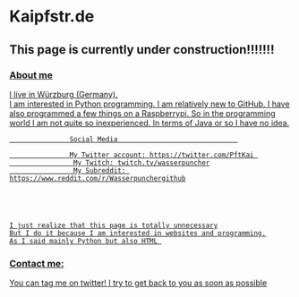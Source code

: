 
# Kaipfstr.de
## This page is currently under construction!!!!!!!


<a href="https://wwww.Kaipfstr.de">
                      
### About me
I live in Würzburg (Germany). <br>
I am interested in Python programming. 
I am relatively new to GitHub.
I have also programmed a few things on a Raspberrypi. 
So in the programming world I am not quite so inexperienced. 
In terms of Java or so I have no idea. 




                   Social Media                              

                   My Twitter account: https://twitter.com/PftKai 
                    My Twitch: twitch.tv/wasserpuncher
                    My Subreddit: https://www.reddit.com/r/Wasserpunchergithub





    I just realize that this page is totally unnecessary
    But I do it because I am interested in websites and programming.
    As I said mainly Python but also HTML 




### Contact me: 
You can tag me on twitter! I try to get back to you as soon as possible


  
  
  
  
  

  








